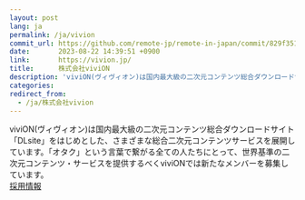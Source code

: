 ```yaml
---
layout: post
lang: ja
permalink: /ja/vivion
commit_url: https://github.com/remote-jp/remote-in-japan/commit/829f351c918a2d9f3b0dfd723c39258c6e959d3a
date:       2023-08-22 14:39:51 +0900
link:       https://vivion.jp/
title:      株式会社viviON
description: 'viviON(ヴィヴィオン)は国内最大級の二次元コンテンツ総合ダウンロードサイト「DLsite」をはじめとした、さまざまな総合二次元コンテンツサービスを展開しています。「オタク」という言葉で繋がる全ての人たちにとって、世界基準の二次元コンテンツ・サービスを提供するべくviviONでは新たなメンバーを募集しています。 採用情報'
categories: 
redirect_from:
  - /ja/株式会社vivion
---
```


<p>viviON(ヴィヴィオン)は国内最大級の二次元コンテンツ総合ダウンロードサイト「DLsite」をはじめとした、さまざまな総合二次元コンテンツサービスを展開しています。「オタク」という言葉で繋がる全ての人たちにとって、世界基準の二次元コンテンツ・サービスを提供するべくviviONでは新たなメンバーを募集しています。<br /><a href="https://vivion.jp/recruit/">採用情報</a></p>
